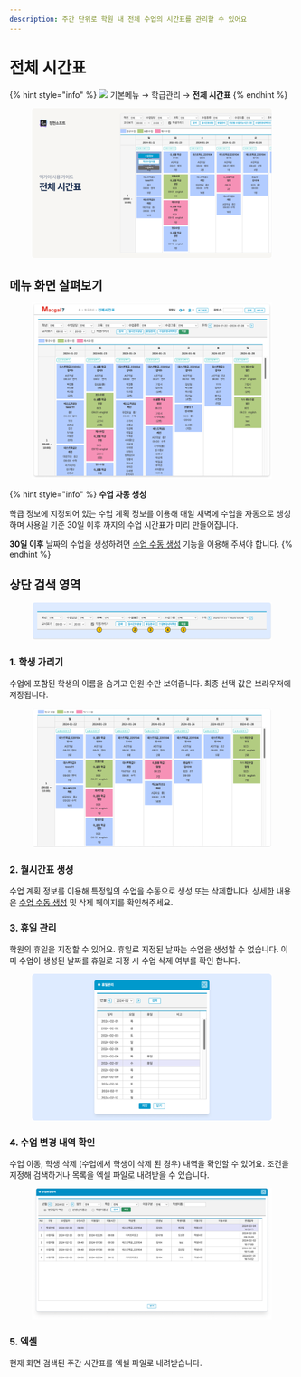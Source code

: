 ```yaml
---
description: 주간 단위로 학원 내 전체 수업의 시간표를 관리할 수 있어요
---
```


# 전체 시간표

{% hint style="info" %}
![](../../.gitbook/assets/chip\_menuonly.svg) 기본메뉴 → 학급관리 → **전체 시간표**
{% endhint %}

<figure><img src="../../.gitbook/assets/image (110).png" alt=""><figcaption></figcaption></figure>

## 메뉴 화면 살펴보기

<figure><img src="../../.gitbook/assets/image (37).png" alt=""><figcaption></figcaption></figure>

{% hint style="info" %}
**수업 자동 생성**

학급 정보에 지정되어 있는 수업 계획 정보를 이용해 매일 새벽에 수업을 자동으로 생성하며 사용일 기준 30일 이후 까지의 수업 시간표가 미리 만들어집니다.

**30일 이후** 날짜의 수업을 생성하려면 [수업 수동 생성](generate.md) 기능을 이용해 주셔야 합니다.
{% endhint %}

## 상단 검색 영역

<figure><img src="../../.gitbook/assets/image (39).png" alt=""><figcaption></figcaption></figure>

### 1. 학생 가리기

&#x20;수업에 포함된 학생의 이름을 숨기고 인원 수만 보여줍니다. 최종 선택 값은 브라우저에 저장됩니다.

<figure><img src="../../.gitbook/assets/image (41).png" alt=""><figcaption></figcaption></figure>

### 2. 월시간표 생성

수업 계획 정보를 이용해 특정일의 수업을 수동으로 생성 또는 삭제합니다. 상세한 내용은 [수업 수동 생성](generate.md) 및 삭제 페이지를 확인해주세요.

### 3. 휴일 관리

학원의 휴일을 지정할 수 있어요. 휴일로 지정된 날짜는 수업을 생성할 수 없습니다. 이미 수업이 생성된 날짜를 휴일로 지정 시 수업 삭제 여부를 확인 합니다.

<figure><img src="../../.gitbook/assets/image (96).png" alt=""><figcaption></figcaption></figure>

### 4. 수업 변경 내역 확인

수업 이동, 학생 삭제 (수업에서 학생이 삭제 된 경우) 내역을 확인할 수 있어요. 조건을 지정해 검색하거나 목록을 엑셀 파일로 내려받을 수 있습니다.

<figure><img src="../../.gitbook/assets/image (94).png" alt=""><figcaption></figcaption></figure>

### 5. 엑셀

현재 화면 검색된 주간 시간표를 엑셀 파일로 내려받습니다.
